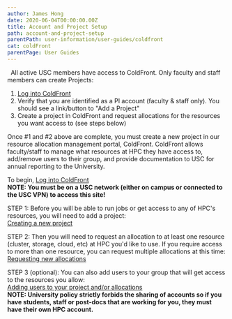 ```yaml
---
author: James Hong
date: 2020-06-04T00:00:00.00Z
title: Account and Project Setup
path: account-and-project-setup
parentPath: user-information/user-guides/coldfront
cat: coldFront
parentPage: User Guides
---
```


&nbsp;
All active USC members have access to ColdFront.  Only faculty and staff members can create Projects:
1. [Log into ColdFront](https://hpcaccount.usc.edu/)
2. Verify that you are identified as a PI account (faculty & staff only).  You should see a link/button to "Add a Project"
3. Create a project in ColdFront and request allocations for the resources you want access to (see steps below)

Once #1 and #2 above are complete, you must create a new project in our resource allocation management portal, ColdFront.  ColdFront allows faculty/staff to manage what resources at HPC they have access to, add/remove users to their group, and provide documentation to USC for annual reporting to the University.


To begin, [Log into ColdFront](https://hpcaccount.usc.edu/)  
**NOTE:  You must be on a USC network (either on campus or connected to the USC VPN) to access this site!**


STEP 1:  Before you will be able to run jobs or get access to any of HPC's resources, you will need to add a project:  
[Creating a new project](create-a-new-project)


STEP 2:  Then you will need to request an allocation to at least one resource (cluster, storage, cloud, etc) at HPC you'd like to use.  If you require access to more than one resource, you can request multiple allocations at this time:  
[Requesting new allocations](requesting-new-allocation)



STEP 3 (optional): You can also add users to your group that will get access to the resources you allow:  
[Adding users to your project and/or allocations](adding-users-to-project-or-allocation)  
**NOTE: University policy strictly forbids the sharing of accounts so if you have students, staff or post-docs that are working for you, they must have their own HPC account.**


